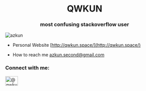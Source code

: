 <h1 align="center">QWKUN</h1>
<h3 align="center">most confusing stackoverflow user</h3>

<p align="left"> <img src="https://komarev.com/ghpvc/?username=azkun&label=Profile%20views&color=0e75b6&style=flat" alt="azkun" /> </p>

-  Personal Website [http://qwkun.space/](http://qwkun.space/)

-  How to reach me [azkun.second@gmail.com](mailto:azkun.second@gmail.com)

<h3 align="left">Connect with me:</h3>
<p align="left">
<a href="https://twitter.com/qwkuns" target="blank"><img align="center" src="https://raw.githubusercontent.com/rahuldkjain/github-profile-readme-generator/master/src/images/icons/Social/twitter.svg" alt="@qwkuns" height="30" width="40" /></a>
</p>
